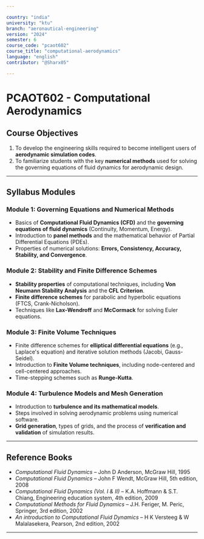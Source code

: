 ```yaml
---

country: "india"
university: "ktu"
branch: "aeronautical-engineering"
version: "2024"
semester: 6
course_code: "pcaot602"
course_title: "computational-aerodynamics"
language: "english"
contributor: "@Sharx05"

---
```


# PCAOT602 - Computational Aerodynamics

## Course Objectives

1.  To develop the engineering skills required to become intelligent users of **aerodynamic simulation codes**.
2.  To familiarize students with the key **numerical methods** used for solving the governing equations of fluid dynamics for aerodynamic design.

---

## Syllabus Modules

### Module 1: Governing Equations and Numerical Methods

-   Basics of **Computational Fluid Dynamics (CFD)** and the **governing equations of fluid dynamics** (Continuity, Momentum, Energy).
-   Introduction to **panel methods** and the mathematical behavior of Partial Differential Equations (PDEs).
-   Properties of numerical solutions: **Errors, Consistency, Accuracy, Stability, and Convergence**.

### Module 2: Stability and Finite Difference Schemes

-   **Stability properties** of computational techniques, including **Von Neumann Stability Analysis** and the **CFL Criterion**.
-   **Finite difference schemes** for parabolic and hyperbolic equations (FTCS, Crank-Nicholson).
-   Techniques like **Lax-Wendroff** and **McCormack** for solving Euler equations.

### Module 3: Finite Volume Techniques

-   Finite difference schemes for **elliptical differential equations** (e.g., Laplace's equation) and iterative solution methods (Jacobi, Gauss-Seidel).
-   Introduction to **Finite Volume techniques**, including node-centered and cell-centered approaches.
-   Time-stepping schemes such as **Runge-Kutta**.

### Module 4: Turbulence Models and Mesh Generation

-   Introduction to **turbulence and its mathematical models**.
-   Steps involved in solving aerodynamic problems using numerical software.
-   **Grid generation**, types of grids, and the process of **verification and validation** of simulation results.

---

## Reference Books

-   *Computational Fluid Dynamics* – John D Anderson, McGraw Hill, 1995
-   *Computational Fluid Dynamics* – John F Wendt, McGraw Hill, 5th edition, 2008
-   *Computational Fluid Dynamics (Vol. I & II)* – K.A. Hoffmann & S.T. Chiang, Engineering education system, 4th edition, 2009
-   *Computational Methods for Fluid Dynamics* – J.H. Feriger, M. Peric, Springer, 3rd edition, 2002
-   *An introduction to Computational Fluid Dynamics* – H K Versteeg & W Malalasekera, Pearson, 2nd edition, 2002

---
